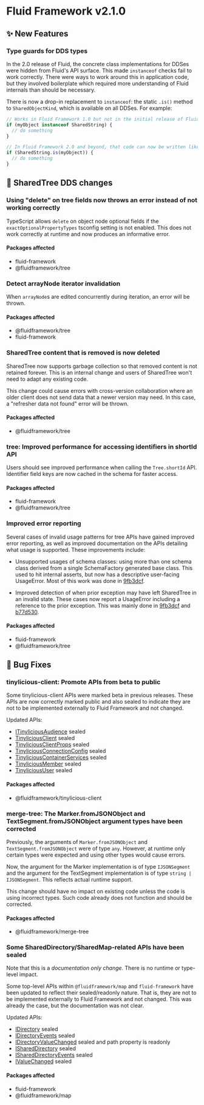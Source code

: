 <!-- THIS IS AN AUTOGENERATED FILE. DO NOT EDIT THIS FILE DIRECTLY. -->

# Fluid Framework v2.1.0

## ✨ New Features

### Type guards for DDS types

In the 2.0 release of Fluid, the concrete class implementations for DDSes were hidden from Fluid's API surface. This made `instanceof` checks fail to work correctly. There were ways to work around this in application code, but they involved boilerplate which required more understanding of Fluid internals than should be necessary.

There is now a drop-in replacement to `instanceof`: the static `.is()` method to `SharedObjectKind`, which is available on all DDSes. For example:

```typescript
// Works in Fluid Framework 1.0 but not in the initial release of FluidFramework 2.0:
if (myObject instanceof SharedString) {
  // do something
}

// In Fluid Framework 2.0 and beyond, that code can now be written like so:
if (SharedString.is(myObject)) {
  // do something
}
```

## 🌳 SharedTree DDS changes

### Using "delete" on tree fields now throws an error instead of not working correctly

TypeScript allows `delete` on object node optional fields if the `exactOptionalPropertyTypes` tsconfig setting is not enabled. This does not work correctly at runtime and now produces an informative error.

#### Packages affected

- fluid-framework
- @fluidframework/tree

### Detect arrayNode iterator invalidation

When `arrayNode`s are edited concurrently during iteration, an error will be thrown.

#### Packages affected

- @fluidframework/tree
- fluid-framework

### SharedTree content that is removed is now deleted

SharedTree now supports garbage collection so that removed content is not retained forever. This is an internal change and users of SharedTree won't need to adapt any existing code.

This change could cause errors with cross-version collaboration where an older client does not send data that a newer version may need. In this case, a "refresher data not found" error will be thrown.

#### Packages affected

- @fluidframework/tree

### tree: Improved performance for accessing identifiers in shortId API

Users should see improved performance when calling the `Tree.shortId` API. Identifier field keys are now cached in the schema for faster access.

#### Packages affected

- fluid-framework
- @fluidframework/tree

### Improved error reporting

Several cases of invalid usage patterns for tree APIs have gained improved error reporting, as well as improved documentation on the APIs detailing what usage is supported. These improvements include:

- Unsupported usages of schema classes: using more than one schema class derived from a single SchemaFactory generated base class. This used to hit internal asserts, but now has a descriptive user-facing UsageError. Most of this work was done in [9fb3dcf](https://github.com/microsoft/FluidFramework/commit/9fb3dcf491a7f0d66f4abbdc64ab97ccabef4707).

- Improved detection of when prior exception may have left SharedTree in an invalid state. These cases now report a UsageError including a reference to the prior exception. This was mainly done in [9fb3dcf](https://github.com/microsoft/FluidFramework/commit/9fb3dcf491a7f0d66f4abbdc64ab97ccabef4707) and [b77d530](https://github.com/microsoft/FluidFramework/commit/b77d530b9252201c40a90d1a2a6315f76f1a4a4b).

#### Packages affected

- fluid-framework
- @fluidframework/tree

## 🐛 Bug Fixes

### tinylicious-client: Promote APIs from beta to public

Some tinylicious-client APIs were marked beta in previous releases. These APIs are now correctly marked public and also sealed to indicate they are not to be implemented externally to Fluid Framework and not changed.

Updated APIs:

- [ITinyliciousAudience](https://fluidframework.com/docs/api/v2/tinylicious-client/itinyliciousaudience-typealias) sealed
- [TinyliciousClient](https://fluidframework.com/docs/api/v2/tinylicious-client/tinyliciousclient-class) sealed
- [TinyliciousClientProps](https://fluidframework.com/docs/api/v2/tinylicious-client/tinyliciousclientprops-interface) sealed
- [TinyliciousConnectionConfig](https://fluidframework.com/docs/api/v2/tinylicious-client/tinyliciousconnectionconfig-interface) sealed
- [TinyliciousContainerServices](https://fluidframework.com/docs/api/v2/tinylicious-client/tinyliciouscontainerservices-interface) sealed
- [TinyliciousMember](https://fluidframework.com/docs/api/v2/tinylicious-client/tinyliciousmember-interface) sealed
- [TinyliciousUser](https://fluidframework.com/docs/api/v2/tinylicious-client/tinylicioususer-interface) sealed

#### Packages affected

- @fluidframework/tinylicious-client

### merge-tree: The Marker.fromJSONObject and TextSegment.fromJSONObject argument types have been corrected

Previously, the arguments of `Marker.fromJSONObject` and `TextSegment.fromJSONObject` were of type `any`. However, at runtime only certain types were expected and using other types would cause errors.

Now, the argument for the Marker implementation is of type `IJSONSegment` and the argument for the TextSegment implementation is of type `string | IJSONSegment`. This reflects actual runtime support.

This change should have no impact on existing code unless the code is using incorrect types. Such code already does not function and should be corrected.

#### Packages affected

- @fluidframework/merge-tree

### Some SharedDirectory/SharedMap-related APIs have been sealed

Note that this is a _documentation only change._ There is no runtime or type-level impact.

Some top-level APIs within `@fluidframework/map` and `fluid-framework` have been updated to reflect their sealed/readonly nature. That is, they are not to be implemented externally to Fluid Framework and not changed. This was already the case, but the documentation was not clear.

Updated APIs:

- [IDirectory](https://fluidframework.com/docs/api/v2/fluid-framework/idirectory-interface) sealed
- [IDirectoryEvents](https://fluidframework.com/docs/api/v2/fluid-framework/idirectoryevents-interface) sealed
- [IDirectoryValueChanged](https://fluidframework.com/docs/api/v2/fluid-framework/idirectoryvaluechanged-interface) sealed and path property is readonly
- [ISharedDirectory](https://fluidframework.com/docs/api/v2/fluid-framework/ishareddirectory-interface) sealed
- [ISharedDirectoryEvents](https://fluidframework.com/docs/api/v2/fluid-framework/ishareddirectoryevents-interface) sealed
- [IValueChanged](https://fluidframework.com/docs/api/v2/fluid-framework/ivaluechanged-interface) sealed

#### Packages affected

- fluid-framework
- @fluidframework/map
